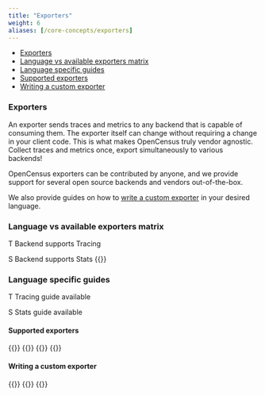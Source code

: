 ```yaml
---
title: "Exporters"
weight: 6
aliases: [/core-concepts/exporters]
---
```


- [Exporters](#exporters)
- [Language vs available exporters matrix](#language-vs-available-exporters-matrix)
- [Language specific guides](#language-specific-guides)
- [Supported exporters](#supported-exporters)
- [Writing a custom exporter](#writing-a-custom-exporter)


### Exporters
An exporter sends traces and metrics to any backend that is capable of consuming them.
The exporter itself can change without requiring a change in your client code. This is what makes OpenCensus truly vendor agnostic.
Collect traces and metrics once, export simultaneously to various backends!

OpenCensus exporters can be contributed by anyone, and we provide support for several
open source backends and vendors out-of-the-box.

We also provide guides on how to [write a custom exporter](#writing-a-custom-exporter) in your desired language.

### Language vs available exporters matrix

<abbr class="trace-exporter blue white-text">T</abbr> Backend supports Tracing

<abbr class="stats-exporter teal white-text">S</abbr> Backend supports Stats
{{<feature-matrix>}}


### Language specific guides
<abbr class="trace-exporter blue white-text">T</abbr> Tracing guide available

<abbr class="stats-exporter teal white-text">S</abbr> Stats guide available

#### Supported exporters
{{<card-exporter target-url="supported-exporters/go" src="/images/gopher.png" lang="Go" tracing="true" stats="true">}}
{{<card-exporter target-url="supported-exporters/java" src="/images/java-icon.png" lang="Java" tracing="true" stats="true">}}
{{<card-exporter target-url="supported-exporters/python" src="/images/python-icon.png" lang="Python" tracing="true" stats="true">}}
{{<card-exporter target-url="supported-exporters/node.js" src="/images/nodejs.png" lang="Node.js" tracing="true" stats="true">}}

#### Writing a custom exporter
{{<card-exporter target-url="custom-exporter/go" src="/images/gopher.png" lang="Go" tracing="true" stats="true">}}
{{<card-exporter target-url="custom-exporter/java" src="/images/java-icon.png" lang="Java" tracing="true">}}
{{<card-exporter target-url="custom-exporter/node.js" src="/images/nodejs.png" lang="Node.js" tracing="true" stats="true">}}
